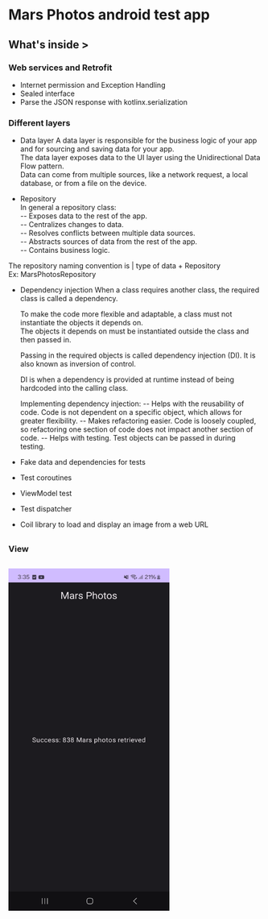 # Mars Photos android test app

## What's inside >

### Web services and Retrofit
- Internet permission and Exception Handling
- Sealed interface
- Parse the JSON response with kotlinx.serialization

### Different layers
- Data layer
  A data layer is responsible for the business logic of your app and for sourcing and saving data for your app.   
  The data layer exposes data to the UI layer using the Unidirectional Data Flow pattern.   
  Data can come from multiple sources, like a network request, a local database, or from a file on the device.

- Repository   
In general a repository class:  
-- Exposes data to the rest of the app.  
-- Centralizes changes to data.   
-- Resolves conflicts between multiple data sources.  
-- Abstracts sources of data from the rest of the app.  
-- Contains business logic.  

The repository naming convention is |  type of data + Repository  
Ex: MarsPhotosRepository

- Dependency injection
  When a class requires another class, the required class is called a dependency.  
  
  To make the code more flexible and adaptable, a class must not instantiate the objects it depends on.   
  The objects it depends on must be instantiated outside the class and then passed in.

  Passing in the required objects is called dependency injection (DI). It is also known as inversion of control.
  
  DI is when a dependency is provided at runtime instead of being hardcoded into the calling class.

  Implementing dependency injection:
-- Helps with the reusability of code. Code is not dependent on a specific object, which allows for greater flexibility.
-- Makes refactoring easier. Code is loosely coupled, so refactoring one section of code does not impact another section of code.
-- Helps with testing. Test objects can be passed in during testing.
  
  
- Fake data and dependencies for tests
- Test coroutines
- ViewModel test
- Test dispatcher
- Coil library to load and display an image from a web URL

##
### View
##

<img
src="https://github.com/dizzcode/mars-photos-android-test-app/blob/main/screenshots/img.png"
width="320"
height="680"
/>

